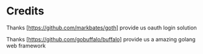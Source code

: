 # Credits

Thanks [https://github.com/markbates/goth] provide us oauth login solution

Thanks [https://github.com/gobuffalo/buffalo] provide us a amazing golang web framework
